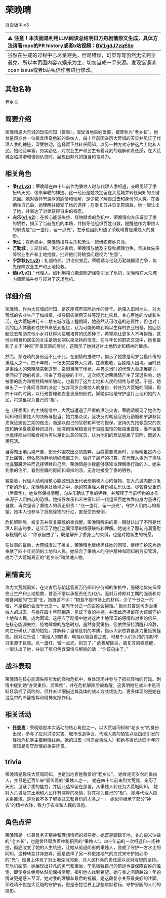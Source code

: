 # 荣晚晴
页面版本:v3
 

| :warning: 注意！本页面是利用LLM阅读总结明日方舟剧情原文生成，具体方法请看repo的PR history或者b站视频：[BV1gdJ7zqESe](https://www.bilibili.com/video/BV1gdJ7zqESe/)         |
|:----------------------------|
| 虽然在生成的过程中已尽量避免，但是错误，幻觉等等仍然无法完全避免。所以本页面内容以娱乐为主，切勿当成一手来源。发现错误请open issue或者b站私信作者进行修改。|



## 其他名称
老乡长
## 简要介绍
荣晚晴是大荒城的现任同知（管事），深受当地百姓爱戴，被尊称为“老乡长”。她曾是司岁台一位极具传奇色彩的秉烛人，四十年前因亲历大荒城的天灾并见证了代理人黍的神迹，深受触动，选择留下并转任同知，以另一种方式守护这片土地和人民。她经验丰富，务实勤恳，对农业生产和民生有着深刻的理解和责任感，在大荒城面临洪涝和怪物危机时，展现出非凡的担当和领导力。
## 相关角色
-   **黍([v1](../chars/char_2025_shu.md),[v2](char_2025_shu.md))**：荣晚晴在四十年前作为秉烛人时与代理人黍相遇，亲眼见证了黍扭转天灾、带来丰收的神迹。这一经历是她决定留在大荒城并转任同知的关键原因。她对黍怀有深厚的感情和理解，是少数了解黍过去和身份的人类。在黍牺牲自己后，她理解并接受了她的选择；在黍复苏并恢复原貌后，她一眼认出了她，并表达了对黍获得自由的祝愿。
-   **左乐([v1](../chars/char_4121_zuole.md),[v2](char_4121_zuole.md))**：在核心能源失控、怪物肆虐的危机中，荣晚晴向左乐证实了黍的牺牲，揭示了当前危机的本质，并指导他组织百姓自救，提醒他作为秉烛人的职责是“点一盏灯，留一点光”。左乐也因此知道了荣晚晴曾是秉烛人的身份。
-   **禾生**：在危机中，荣晚晴指导左乐和禾生一起组织百姓自救。
-   **万勤城**：工部侍郎。洪涝灾害后，荣晚晴与他及宁辞秋据理力争，坚决优先保障农业生产和土地抢救，批评他们将粮食问题视为“生意”。
-   **宁辞秋([v1](../chars/extended_char_ning_ci_qiu.md),[v2](extended_char_ning_ci_qiu.md))**：礼部侍郎。洪涝灾害后，荣晚晴与他及万勤城据理力争，优先保障农业生产和土地抢救。
-   **绩([v1](../chars/extended_char_ji.md),[v2](extended_char_ji.md))**：代理人。绩利用核心能源制造怪物引发了危机，荣晚晴在大荒城内部面临并参与应对了这场危机。
## 详细介绍
荣晚晴，作为大荒城的同知，是这座城市实际运作的骨干。她深入田间地头，对大荒城的农业生产了如指掌，指导职农使用天桩等现代化农具，关心百姓的收成和生活。在大荒城进行十二楼五城改造工程期间，她虽然认可改造的必要性，但也对工程的巨大体量和过快节奏感到担忧，认为可能影响到赖以生存的农业根基。她回忆起过去帮助其他小乡村获得大荒城培育的优质种子，希望能让更多人不再挨饿，这份对粮食和民生的关注是她长期以来坚持的信念。在与年长的职农交流中，她也提到了关于“神农”开垦荒原的传说，这暗示了她对这片土地历史和精神的继承。

然而，荣晚晴的身份远不止于此。在剧情的推进中，揭示了她曾是司岁台最传奇的秉烛人之一。四十年前，一场天灾席卷大荒城，庄稼歉收，百姓陷入困境。当时还是秉烛人的荣晚晴来到这里，亲眼目睹了惨状，并恳求当时的代理人黍施展能力。黍回应了她的祈求，带来了奇迹般的丰年。这次经历对荣晚晴产生了深远影响，她被黍的能力和牺牲精神所触动，也看到了这片土地和人民的韧性与希望。于是，她做出了一个非同寻常的决定：放弃司岁台秉烛人的身份，转任为大荒城的同知，用四十年的时间，以行政管理和农业发展的形式，脚踏实地地守护这片土地和她的人民，将这里视为自己的“根”。

在《怀黍离》的主线剧情中，大荒城遭遇了严重的洪涝灾害。荣晚晴展现了她作为同知和前秉烛人的决断与担当。她力排众议，坚决反对朝廷官员万勤城和宁辞秋优先保证建设工期的做法，而是以自己的官职和声誉为担保，坚持优先抢救受灾的农田和确保夏收夏种的进行。她深刻理解粮食对于百姓温饱的极端重要性，毫不留情地批评那些将粮食视为可以量化生意的官员，认为他们的想法脱离了实际，罔顾人民死活。

当得知土地污染严重、部分外围农田必须放弃，百姓需要撤离时，荣晚晴虽然内心无比痛苦，但依然冷静地组织撤离工作，做好了最坏的打算。在代理人黍为了清除地底邪魔污染而选择牺牲自己后，荣晚晴是少数能够感知或理解黍行动的人。她来到黍的住所，看到空置的房间和凉掉的汤，无言地接受了黍的牺牲。

紧接着，代理人绩利用核心能源制造出代表恐惧和人心的怪物，在大荒城内部引发了新的危机。荣晚晴身处险境之中，她的前秉烛人身份被左乐认出。尽管身受重伤（后晕倒），她依然保持清醒，向左乐确认了黍的牺牲，并解释了当前怪物的本质来源于人们内心的恐惧。她指导左乐和禾生等年轻一代组织百姓依靠自身力量进行自救，再次强调了秉烛人的真正职责：“点一盏灯，留一点光”，守护人们内心的希望。她本人也参与了抵抗怪物的行动，直至受伤晕倒。

危机解除后，被复苏并恢复原貌的黍救醒。荣晚晴醒来的第一眼就认出了不再是代理人形态的黍，这显示了她们之间深厚的情感联结和理解。她说出了那句充满宽慰与祝福的话：“你该自由了”，既是解开了黍身上的束缚，也是对她新生的祝愿。

在故事的最后，大荒城度过了难关，荣晚晴也继续担任她的同知，继续守护这片她奉献了四十年光阴的土地和人民。她结合了秉烛人的守护精神和同知的务实管理，成为了大荒城真正的“老乡长”和灵魂人物。
## 剧情高光
作为大荒城同知，在灾害后与朝廷官员万侍郎和宁侍郎的争执中，强硬地优先保障农业生产和土地抢救，甚至不惜以承担责任为代价。面对万侍郎对工期的强调和对粮食问题的“生意”化，她直言不讳：“粮食不是市场上的材料，少了千分之一的粮，不是粮价会涨千分之一。是有千分之一的百姓会挨饿。”
揭示其曾是司岁台秉烛人的过去，与黍在四十年前相遇，见证了黍的神迹，并因此选择留在大荒城守护土地和人民，成为同知。这呼应了剧情中她对这片土地深沉的感情和对黍的信任。
在核心能源失控、怪物肆虐的危急时刻，虽然身受重伤，但依然保持清醒和冷静，向左乐确认了黍的牺牲，并解释了当前危机的本质，指示大家依靠自身力量抵抗怪物。她对左乐说：“秉烛人的职责，明烛以驱巨兽之影。可悬于人们头顶的阴影不只来源于巨兽。点一盏灯，留一点光。别忘了。”
危机解除后，被复苏的黍救醒，一眼认出了她，并说了那句包含深情与解脱的话：“你该自由了。”
## 战斗表现
荣晚晴在核心能源失控引发的怪物危机中，身处现场并参与了抵抗怪物的行动。剧情中提到她“身受重伤，后晕倒”，并在危机解除后被救醒，这表明她在战斗中是活跃且承担了风险的，但并未详细描述其具体的战斗方式或能力，更多体现的是她在混乱中的冷静指挥和精神支撑作用。
## 相关活动
-   **[怀黍离](../stories/act31side.md)**：荣晚晴是本次活动的核心角色之一，以大荒城同知和“老乡长”的身份出现，参与了应对洪涝灾害、城市改造争议、代理人黍的牺牲以及由绩引发的怪物危机等主要剧情线索。她的过去（司岁台秉烛人）和她与黍长达四十年的情谊是贯穿剧情的重要背景。
## trivia
荣晚晴是现任大荒城同知，也是当地百姓敬爱的“老乡长”。
她曾是司岁台的秉烛人，并且是近百年来“最传奇的”秉烛人之一。
她在四十年前来到大荒城，亲历了天灾，见证了黍的能力，并因此选择留在那里，从秉烛人转任为大荒城同知。
她对大荒城及其土地和人民怀有深厚的感情，将其视为自己的“根”。
她与代理人黍关系匪浅，是为数不多了解黍过去和身份的人类之一。
她似乎继承了部分“神农”的精神衣钵，致力于农业和人民的温饱。
## 角色点评
荣晚晴是一位兼具务实精神和理想情怀的领导者。她既是脚踏实地、关心柴米油盐的“老乡长”，也是曾经肩负着神秘职责的“秉烛人”。四十年前的一次相遇和一场神迹，彻底改变了她的人生轨迹，让她从驱逐阴影的秉烛人，变成了守护一方水土的同知。这种转变并非放弃，而是选择了另一种更接地气的方式来守护她心中的“光”。她身上体现了对土地深沉的爱、对人民朴素的责任感以及对理想的坚持。在危机面前，她展现出非凡的勇气和担当，宁愿牺牲自己的前途也要保障百姓的温饱，即使身处绝境依然能保持清醒，指引他人找到希望。她与黍之间跨越四十年的情谊更是感人至深，她对黍的理解和最后的祝福，是这段复杂关系最美好的注脚。荣晚晴不仅是大荒城的守护者，更是泰拉世界上那些默默耕耘、守护家园的人们的缩影。